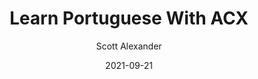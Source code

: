 ---
layout: podcast
title: "Learn Portuguese With ACX"
author: Scott Alexander
description: https://astralcodexten.substack.com/p/learn-portuguese-with-acx
date: 2021-09-21
length: 33421
duration: 8
guid: learn-portuguese-with-acx
---